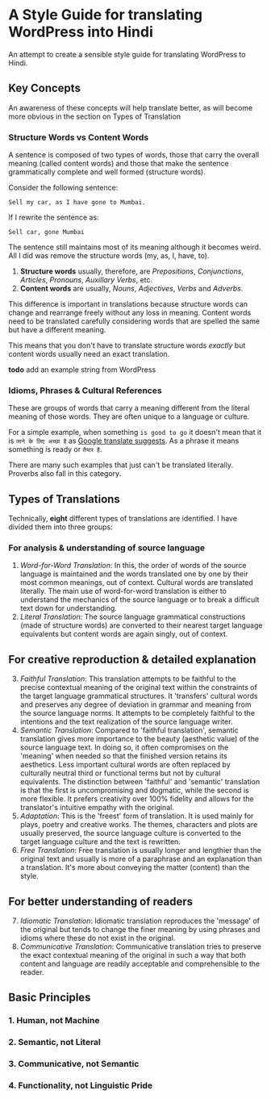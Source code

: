 # A Style Guide for translating WordPress into Hindi

An attempt to create a sensible style guide for translating WordPress to Hindi.

## Key Concepts

An awareness of these concepts will help translate better, as will become more obvious in the section on Types of Translation

### Structure Words vs Content Words

A sentence is composed of two types of words, those that carry the overall meaning (called content words) and those that make the sentence grammatically complete and well formed (structure words).

Consider the following sentence:

```
Sell my car, as I have gone to Mumbai.
```

If I rewrite the sentence as:

```
Sell car, gone Mumbai
```
The sentence still maintains most of its meaning although it becomes weird. All I did was remove the structure words (my, as, I, have, to).

 1. **Structure words** usually, therefore, are *Prepositions*, *Conjunctions*, *Articles*, *Pronouns*, *Auxillary Verbs*, etc.
 1. **Content words** are usually, *Nouns*, *Adjectives*, *Verbs* and *Adverbs*.

This difference is important in translations because structure words can change and rearrange freely without any loss in meaning. Content words need to be translated carefully considering words that are spelled the same but have a different meaning.

This means that you don't have to translate structure words *exactly* but content words usually need an exact translation.

**todo** add an example string from WordPress

### Idioms, Phrases & Cultural References

These are groups of words that carry a meaning different from the literal meaning of those words. They are often unique to a language or culture.

For a simple example, when something `is good to go` it doesn't mean that it is `जाने के लिए अच्छा है` as [Google translate suggests](https://translate.google.com/#auto/hi/is%20good%20to%20go). As a phrase it means something is ready or `तैयार है`.

There are many such examples that just can't be translated literally. Proverbs also fall in this category. 

## Types of Translations

Technically, **eight** different types of translations are identified. I have divided them into three groups:

### For analysis & understanding of source language

 1. *Word-for-Word Translation*: In this, the order of words of the source language is maintained and the words translated one by one by their most common meanings, out of context. Cultural words are translated literally. The main use of word-for-word translation is either to understand the mechanics of the source language or to break a difficult text down for understanding. 
 2. *Literal Translation*: The source language grammatical constructions (made of structure words) are converted to their nearest target language equivalents but content words are again singly, out of context.
 
## For creative reproduction & detailed explanation

 3. *Faithful Translation*: This translation attempts to be faithful to the precise contextual meaning of the original text within the constraints of the target language grammatical structures. It 'transfers' cultural words and preserves any degree of deviation in grammar and meaning from the source language norms. It attempts to be completely faithful to the intentions and the text realization of the source language writer. 
 4. *Semantic Translation*: Compared to 'faithful translation', semantic translation gives more importance to the beauty (aesthetic value) of the source language text. In doing so, it often compromises on the 'meaning' when needed so that the finished version retains its aesthetics. Less important cultural words are often replaced by culturally neutral third or functional terms but not by cultural equivalents. The distinction between 'faithful' and 'semantic' translation is that the first is uncompromising and dogmatic, while the second is more flexible. It prefers creativity over 100% fidelity and allows for the translator's intuitive empathy with the original. 
 5. *Adaptation*: This is the 'freest' form of translation. It is used mainly for plays, poetry and creative works. The themes, characters and plots are usually preserved, the source language culture is converted to the target language culture and the text is rewritten. 
 6. *Free Translation*: Free translation is usually longer and lengthier than the original text and usually is more of a paraphrase and an explanation than a translation. It's more about conveying the matter (content) than the style.

## For better understanding of readers

 7. *Idiomatic Translation*: Idiomatic translation reproduces the 'message' of the original but tends to change the finer  meaning by using phrases and idioms where these do not exist in the original.
 8. *Communicative Translation*: Communicative translation tries to preserve the exact contextual meaning of the original in such a way that both content and language are readily acceptable and comprehensible to the reader.

## Basic Principles

### 1. Human, not Machine

### 2. Semantic, not Literal

### 3. Communicative, not Semantic

### 4. Functionality, not Linguistic Pride